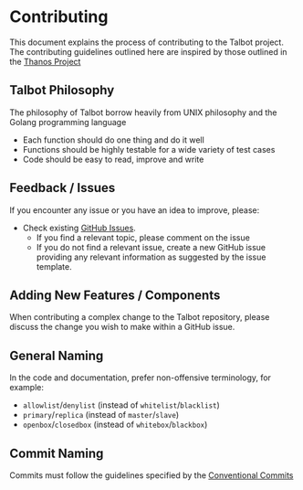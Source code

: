 # Contributing

This document explains the process of contributing to the Talbot project. The contributing guidelines outlined here are inspired by those outlined in the [Thanos Project](https://github.com/thanos-io/thanos/blob/main/CONTRIBUTING.md)

## Talbot Philosophy

The philosophy of Talbot borrow heavily from UNIX philosophy and the Golang programming language

- Each function should do one thing and do it well
- Functions should be highly testable for a wide variety of test cases
- Code should be easy to read, improve and write

## Feedback / Issues

If you encounter any issue or you have an idea to improve, please:

- Check existing [GitHub Issues](https://github.com/RohitKochhar/talbot/issues). 
  - If you find a relevant topic, please comment on the issue
  - If you do not find a relevant issue, create a new GitHub issue providing any relevant information as suggested by the issue template.

## Adding New Features / Components

When contributing a complex change to the Talbot repository, please discuss the change you wish to make within a GitHub issue. 

## General Naming

In the code and documentation, prefer non-offensive terminology, for example:

- `allowlist`/`denylist` (instead of `whitelist`/`blacklist`)
- `primary`/`replica` (instead of `master`/`slave`)
- `openbox`/`closedbox` (instead of `whitebox`/`blackbox`)

## Commit Naming

Commits must follow the guidelines specified by the [Conventional Commits](https://www.conventionalcommits.org/en/v1.0.0/)
